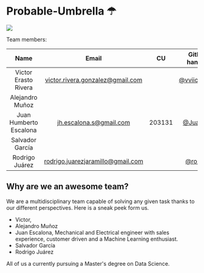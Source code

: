 # Probable-Umbrella ☂

![](images/ProbableUmbrella.png)

Team members:

|**Name**|**Email**|**CU**|**Github handler**| 
|:---:|:---:|:---:|:---:|
| Victor Erasto Rivera | victor.rivera.gonzalez@gmail.com| | [@vviiccttoorr](https://github.com/vviiccttoorr)| 
| Alejandro Muñoz | | | |
| Juan Humberto Escalona| jh.escalona.s@gmail.com | 203131 | [@Juanes8](https://github.com/Juanes8)| 
| Salvador García  | | | | 
| Rodrigo Juárez | rodrigo.juarezjaramillo@gmail.com | | [@ro-juja](https://github.com/ro-juja)| 

## Why are we an awesome team?

We are a multidisciplinary team capable of solving any given task thanks to our different perspectives. Here is a sneak peek form us.
- Victor, 
- Alejandro Muñoz
- Juan Escalona, Mechanical and Electrical engineer with sales experience, customer driven and a Machine Learning enthusiast.
- Salvador García
- Rodrigo Juárez

All of us a currently pursuing a Master's degree on Data Science.  
